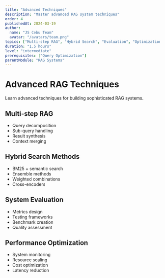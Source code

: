 ```yaml
---
title: "Advanced Techniques"
description: "Master advanced RAG system techniques"
order: 4
publishedAt: 2024-03-19
author:
  name: "JS Cebu Team"
  avatar: "/avatars/team.png"
topics: ["Multi-step RAG", "Hybrid Search", "Evaluation", "Optimization"]
duration: "1.5 hours"
level: "intermediate"
prerequisites: ["Query Optimization"]
parentModule: "RAG Systems"
---
```


# Advanced RAG Techniques

Learn advanced techniques for building sophisticated RAG systems.

## Multi-step RAG

- Query decomposition
- Sub-query handling
- Result synthesis
- Context merging

## Hybrid Search Methods

- BM25 + semantic search
- Ensemble methods
- Weighted combinations
- Cross-encoders

## System Evaluation

- Metrics design
- Testing frameworks
- Benchmark creation
- Quality assessment

## Performance Optimization

- System monitoring
- Resource scaling
- Cost optimization
- Latency reduction
